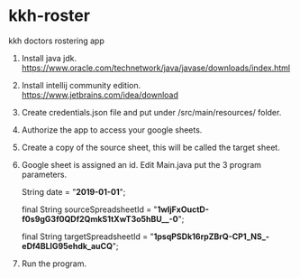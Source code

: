 # kkh-roster
kkh doctors rostering app


1. Install java jdk.
    https://www.oracle.com/technetwork/java/javase/downloads/index.html
2. Install intellij community edition.
    https://www.jetbrains.com/idea/download
3. Create credentials.json file and put under /src/main/resources/ folder.
4. Authorize the app to access your google sheets.
5. Create a copy of the source sheet, this will be called the target sheet.
6. Google sheet is assigned an id. Edit Main.java put the 3 program parameters.

    String date = "**2019-01-01**";
    
    final String sourceSpreadsheetId = "**1wIjFxOuctD-f0s9gG3f0QDf2QmkS1tXwT3o5hBU__-0**";

    final String targetSpreadsheetId = "**1psqPSDk16rpZBrQ-CP1_NS_-eDf4BLIG95ehdk_auCQ**";
7. Run the program.
